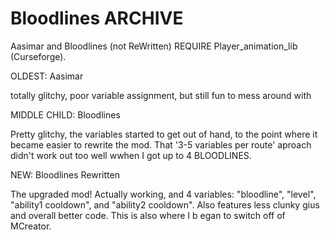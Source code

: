 # Bloodlines ARCHIVE

Aasimar and Bloodlines (not ReWritten) REQUIRE Player_animation_lib (Curseforge).

OLDEST: Aasimar

totally glitchy, poor variable assignment, but still fun to mess around with

MIDDLE CHILD: Bloodlines

Pretty glitchy, the variables started to get out of hand, to the point where it became easier to rewrite the mod. That '3-5 variables per route' aproach didn't work out too well wwhen I got up to 4 BLOODLINES.

NEW: Bloodlines Rewritten

The upgraded mod! Actually working, and 4 variables: "bloodline", "level", "ability1 cooldown", and "ability2 cooldown". Also features less clunky gius and overall better code. This is also where I b egan to switch off of MCreator.